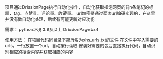 项目通过DrissionPage执行自动化操作，自动化获取指定网页的前n条笔记的标题，tag，点赞量，评论量，收藏量。
url加密是通过两次url编码实现的，在这里并没有做自动化处理，后续有可能更新对应功能

需求：
python环境 3.9及以上
DrissionPage
bs4


使用方法：
在项目代码同目录下简历名为xhs_urls.txt的文件
在文件中写入需要的urls，一行放置一个url，自动按行读取
安装好需要的包后直接执行代码，自动识别相应的搜索内容并获取相应的内容
